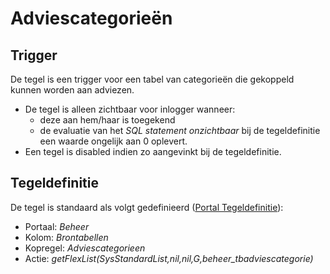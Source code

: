 # Adviescategorieën

## Trigger

De tegel is een trigger voor een tabel van categorieën die gekoppeld kunnen worden aan adviezen.

* De tegel is alleen zichtbaar voor inlogger wanneer:
  * deze aan hem/haar is toegekend
  * de evaluatie van het *SQL statement onzichtbaar* bij de tegeldefinitie een waarde ongelijk aan 0 oplevert.
* Een tegel is disabled indien zo aangevinkt bij de tegeldefinitie.

## Tegeldefinitie

De tegel is standaard als volgt gedefinieerd ([Portal Tegeldefinitie](/docs/instellen_inrichten/portaldefinitie/portal_tegel.md)):

* Portaal: *Beheer*
* Kolom: *Brontabellen*
* Kopregel: *Adviescategorieen*
* Actie: *getFlexList(SysStandardList,nil,nil,G,beheer_tbadviescategorie)*
